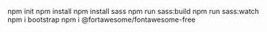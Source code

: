 npm init
npm install
npm install sass
npm run sass:build
npm run sass:watch
npm i bootstrap
npm i @fortawesome/fontawesome-free